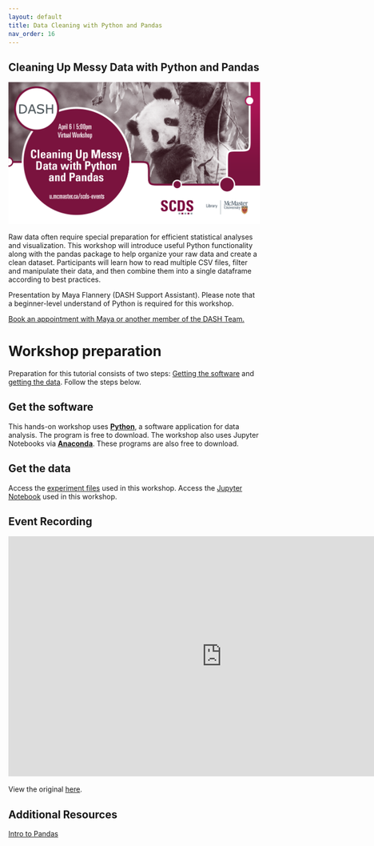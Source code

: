 ```yaml
---
layout: default
title: Data Cleaning with Python and Pandas
nav_order: 16
---
```


## Cleaning Up Messy Data with Python and Pandas

<img src="assets/img/pandas.png" alt="Workshop Title Slide" width="720">

Raw data often require special preparation for efficient statistical analyses and visualization. This workshop will introduce useful Python functionality along with the pandas package to help organize your raw data and create a clean dataset. Participants will learn how to read multiple CSV files, filter and manipulate their data, and then combine them into a single dataframe according to best practices. 

Presentation by Maya Flannery (DASH Support Assistant). Please note that a beginner-level understand of Python is required for this workshop. 

[Book an appointment with Maya or another member of the DASH Team.](https://library.mcmaster.ca/services/dash)

# Workshop preparation 

Preparation for this tutorial consists of two steps: [Getting the software](#get-the-software) and [getting the data](#get-the-data). Follow the steps below. 

## Get the software
This hands-on workshop uses [**Python**](https://www.python.org/downloads/), a software application for data analysis. The program is free to download.
The workshop also uses Jupyter Notebooks via [**Anaconda**](https://www.anaconda.com/). These programs are also free to download.

## Get the data
Access the [experiment files](https://mcmasteru365-my.sharepoint.com/:u:/g/personal/littvs_mcmaster_ca/EbEdBfmCfmJKi-K1iHFm0kUBPR8Te_5yeQ7czQWq2XxHlA?e=2FuXDc) used in this workshop. Access the [Jupyter Notebook](https://raw.githubusercontent.com/scds/dash-webinars/main/workshop-pandas.ipynb) used in this workshop.

## Event Recording

<iframe height="480" width="853" allowfullscreen frameborder=0 src="https://echo360.ca/media/a6890e05-3c38-4371-aafa-5b8328699704/public"></iframe>

View the original [here](https://echo360.ca/media/a6890e05-3c38-4371-aafa-5b8328699704/public). 

## Additional Resources

[Intro to Pandas](https://pandas.pydata.org/pandas-docs/stable/getting_started/index.html#intro-to-pandas) 
